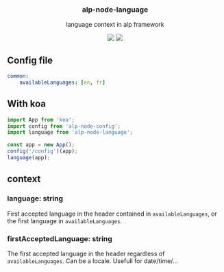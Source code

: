 <h3 align="center">
  alp-node-language
</h3>

<p align="center">
  language context in alp framework
</p>

<p align="center">
  <a href="https://npmjs.org/package/alp-node-language"><img src="https://img.shields.io/npm/v/alp-node-language.svg?style=flat-square"></a>
  <a href="https://david-dm.org/christophehurpeau/alp?path=packages/alp-node-language"><img src="https://david-dm.org/christophehurpeau/alp?path=packages/alp-node-language.svg?style=flat-square"></a>
</p>

## Config file

```yaml
common:
    availableLanguages: [en, fr]
```

## With koa

```js
import App from 'koa';
import config from 'alp-node-config';
import language from 'alp-node-language';

const app = new App();
config('/config')(app);
language(app);
```

## context

### language: string

First accepted language in the header contained in `availableLanguages`, or the first language in `availableLanguages`.

### firstAcceptedLanguage: string

The first accepted language in the header regardless of `availableLanguages`. Can be a locale. Usefull for date/time/...
